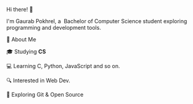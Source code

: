 Hi there! 👋

I'm Gaurab Pokhrel, a  Bachelor of Computer Science student exploring programming and development tools.

🚀 About Me

🎓 Studying **CS**

💻 Learning C, Python, JavaScript and so on.

🔍 Interested in Web Dev.

🌱 Exploring Git & Open Source
